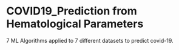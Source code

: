 # COVID19_Prediction from Hematological Parameters
7 ML Algorithms applied to 7 different datasets to predict covid-19.
